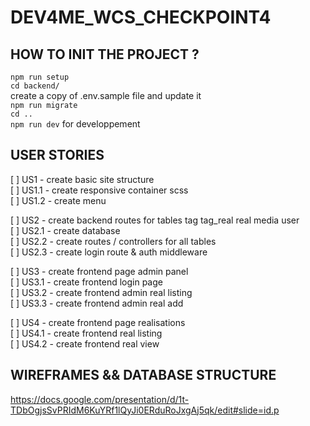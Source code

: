# DEV4ME_WCS_CHECKPOINT4

## HOW TO INIT THE PROJECT ?

`npm run setup`  
`cd backend/`  
create a copy of .env.sample file and update it  
`npm run migrate`  
`cd ..`  
`npm run dev` for developpement  

## USER STORIES  

[ ] US1 - create basic site structure  
[ ] US1.1 - create responsive container scss  
[ ] US1.2 - create menu  

[ ] US2 - create backend routes for tables tag tag_real real media user  
[ ] US2.1 - create database  
[ ] US2.2 - create routes / controllers for all tables  
[ ] US2.3 - create login route & auth middleware  

[ ] US3 - create frontend page admin panel  
[ ] US3.1 - create frontend login page  
[ ] US3.2 - create frontend admin real listing  
[ ] US3.3 - create frontend admin real add  

[ ] US4 - create frontend page realisations  
[ ] US4.1 - create frontend real listing  
[ ] US4.2 - create frontend real view  

## WIREFRAMES && DATABASE STRUCTURE  

https://docs.google.com/presentation/d/1t-TDbOgjsSvPRIdM6KuYRf1lQyJi0ERduRoJxgAj5qk/edit#slide=id.p  
  